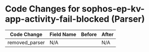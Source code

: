 # Code Changes for sophos-ep-kv-app-activity-fail-blocked (Parser)

| Code Change | Field Name | Before | After |
|-------------|------------|--------|-------|
| removed_parser | N/A |  | N/A |